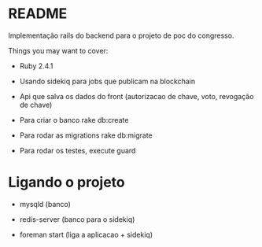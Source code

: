# README

Implementação rails do backend para o projeto de poc do congresso.

Things you may want to cover:

* Ruby 2.4.1

* Usando sidekiq para jobs que publicam na blockchain

* Api que salva os dados do front (autorizacao de chave, voto, revogação de chave)

* Para criar o banco rake db:create

* Para rodar as migrations rake db:migrate

* Para rodar os testes, execute guard

# Ligando o projeto

* mysqld (banco)

* redis-server (banco para o sidekiq)

* foreman start (liga a aplicacao + sidekiq)